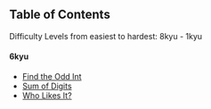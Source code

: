 ## Table of Contents

Difficulty Levels from easiest to hardest: 8kyu - 1kyu

#### 6kyu

- [Find the Odd Int](6kyu/FindTheOddInt/FindTheOddInt)
- [Sum of Digits](6kyu/SumOfDigits/SumOfDigits)
- [Who Likes It?](6kyu/WhoLikesIt/WhoLikesIt)
